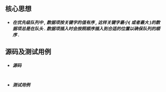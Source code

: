 ## 核心思想

* ##### 在优先级队列中 , 数据项按关键字的值有序 , 这样关键字最小\( 或者最大 \)的数据项总是在队头 . 数据项插入时会按照顺序插入到合适的位置以确保队列的顺序 .

## 源码及测试用例

* ##### 源码

```java

```

* ##### 测试用例

```java

```



